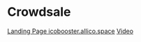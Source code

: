 # Crowdsale
[Landing Page icobooster.allico.space](http://icobooster.allico.space)
[Video](https://www.youtube.com/watch?v=DhRuH4wjudo&feature=youtu.be)

